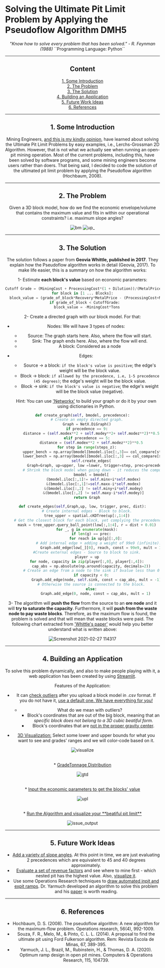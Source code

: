 # Solving the Ultimate Pit Limit Problem by Applying the Pseudoflow Algorithm DMH5

<div style='text-align:center'><em>"Know how to solve every problem that has been solved." - R. Feynman (1988)</em>
``Programming Language: Python``

---

<h2> Content </h2>

[1. Some Introduction](#s1) <br>
[2. The Problem](#s2) <br>
[3. The Solution](#s3) <br>
[4. Building an Application](#s4) <br>
[5. Future Work Ideas](#s5) <br>
[6. References](#s6) <br>

---

<h2 id = "s1"> 1. Some Introduction </h2>
Mining Engineers, <u>and this is my kindly opinion</u>, have learned about solving the Ultimate Pit Limit Problems by easy examples, i.e., Lerchs-Grossman 2D Algorithm. However, that is not what we actually see when running an open-pit mining operation. Most of the current problems, including this, have been solved by software programs, and some mining engineers become users rather than doers. That being said, I decided to code the solution of the ultimated pit limit problem by applying the Pseudoflow algorithm (Hochbaum, 2008).

---

<h2 id = "s2"> 2. The Problem </h2>

<!-- [LINK TO ARXIV \[0\]](http://arxiv.org/abs/2004.12770)

[LINK TO CODE](https://github.com/ceyzaguirre4/DACT-MAC) -->

Given a 3D block model, how do we find the economic envelope/volume that contains the maximum value and fits in within our operational constraints? i.e. maximum slope angles?

![bm](https://user-images.githubusercontent.com/64980133/180667596-10ac9bf8-094a-431e-84dc-6a197d4aa083.png)
![up_](https://user-images.githubusercontent.com/64980133/180667604-5f10c4c0-ce63-4ed6-a301-59c655b92734.png)

---

<h2 id = "s3"> 3. The Solution </h2>

The solution follows a paper from <b>Geovia Whittle, published in 2017</b>. They explain how the Pseudoflow algorithm works in detail (Geovia, 2017). To make life easier, this is a summary on how the algorithm works:

1- Estimate **each block's value** based on economic parameters:<br>

```python
Cutoff Grade = (MiningCost + ProcessingCost*(1 + Dilution))/(MetalPrice*Recovery)
for block in [1 ... Blocks]:
  block_value = (grade_of_block*Recovery*MetalPrice - (ProcessingCost+MiningCost))*Tons
  if grade_of_block < CutoffGrade:
    block_value = -MiningCost*Tons
```

2- Create a directed graph with our block model. For that:

- Nodes: We will have 3 types of nodes:
  - Source: The graph starts here. Also, where the flow will start.
  - Sink: The graph ends here. Also, where the flow will end.
  - A block: Considered as a node
- Edges:

  - Source -> a block: `if the block's value is positive`; the edge's weight will be the block value.
  - Block -> block: `if allowed by the precedence, i.e, 1-5 precedence (45 degrees)`; the edge's weight will be the block value.
  - Block -> sink: `if the block's value is negative`; the edge's weight will be the block value (negative).

  Hint: You can use ['Networkx'](https://networkx.org/) to build your graph or do it by your own using dictionaries in Python.

```python
def create_graph(self, bmodel, precedence):
    # Create an empty directed graph.
    Graph = NetX.DiGraph()
    if precedence == 9:
        distance = (self.modex**2 + self.modey**2+ self.modez**2)**0.5
    elif precedence == 5:
        distance = (self.modex**2 + self.modez**2)**0.5
    for step in range(steps_z):
        upper_bench = np.array(bmodel[bmodel.iloc[:,3]== col_compare[step]])
        lower_bench = np.array(bmodel[bmodel.iloc[:,3] == col_compare[step]])
        self.create_edges(
          Graph=Graph, up=upper, low =lower, trigger=step, prec=precedence, dist=distance)
        # Shrink the block model when going down - it reduces the computational time.
        bmodel = bmodel[
          (bmodel.iloc[:,1]!= self.minx+i*self.modex)
          &(bmodel.iloc[:,1]!=self.maxx-i*self.modex)
          &(bmodel.iloc[:,2] != self.miny+i*self.modey)
          &(bmodel.iloc[:,2] != self.maxy-i*self.modey)]
    return Graph

def create_edges(self,Graph,up, low, trigger, prec, dist):
    # Create internal edges - Block to block.
    tree_upper = spatial.cKDTree(up[:,1:4])
    # Get the closest block for each block, yet complying the precedences.
    mask = tree_upper.query_ball_point(low[:,1:4], r = dist + 0.01)
    for _, g in enumerate(mask):
        if len(g) == prec:
            for reach in up[g][:,0]:
              # Add internal edge + adding a weight of 99e9 (infinite).
                Graph.add_edge(low[_][0], reach, const = 99e9, mult = 1)
    #Create external edges - Source to block to sink.
    player = up
    for node, capacity in zip(player[:,0], player[:,4]):
        cap_abs = np.absolute(np.around(capacity, decimals=2))
        # Create an edge from a node to the sink if bvalue less than 0
        if capacity < 0:
            Graph.add_edge(node, self.sink, const = cap_abs, mult = -1)
        # Otherwise the source is connected to the block.
        else:
            Graph.add_edge(0, node, const = cap_abs, mult = 1)
```

3- The algorithm will **push the flow** from the source to an **ore node** and it will **try to saturate the capacity**. Furthermore, it will **push from the waste node to pay waste blocks**. Therefore, as the maximum flow is found, the problem is solved and that will mean that waste blocks were paid. The following chart extracted from ['Whittle's paper'](https://www.scielo.br/scielo.php?pid=S0370-44672014000400006&script=sci_arttext) would help you better understand what is written above:

![Screenshot 2021-02-27 114317](https://user-images.githubusercontent.com/64980133/109393667-16ce4380-78f1-11eb-95c2-79ff26e7b057.png)

---

<h2 id = "s4"> 4. Building an Application </h2>

To solve this problem dynamically, and also to make people playing with it, a web application has been created by using [Streamlit](https://streamlit.io/).

Features of the Application:

- It can <ins>check outliers</ins> after you upload a block model in .csv format. If you do not have it, <ins>use a default one. We have everything for you!</ins>

  - What do we mean with outliers?
    - Block's coordinates that are out of the big block, meaning that an _specific block does not belong to a 3D cubic beatiful form._
    - Block's coordinates that are <ins>not in the proper gravity center</ins>.

- <ins>3D Visualization:</ins> Select some lower and upper bounds for what you want to see and grades' ranges and we will color-code based on it.

![visualize](https://user-images.githubusercontent.com/64980133/109393924-5f3a3100-78f2-11eb-86dc-bb77fcb2518c.png)

<br>
* <ins>GradeTonnage Distribution </ins>

![gtd](https://user-images.githubusercontent.com/64980133/109393968-8ee93900-78f2-11eb-88e4-9d3fbe7ac45f.png)

<br>
* <ins>Input the economic parameters to get the blocks' value</ins>

![upl](https://user-images.githubusercontent.com/64980133/109394014-cb1c9980-78f2-11eb-9ead-82c34d5c9b9f.png)

<br>
* <ins>Run the Algorithm and visualize your **beatiful pit limit**</ins>
  
![issue_output](https://user-images.githubusercontent.com/64980133/109107598-030fbb00-7700-11eb-9f92-a0a94f7433c1.png)

---

<h2 id = "s5"> 5. Future Work Ideas </h2>

- <ins>Add a variety of slope angles</ins>. At this point in time, we are just evaluating 2 precedences which are equivalent to 45 and 40 degrees approximately.
- <ins>Evaluate a set of revenue factors</ins> and see where to mine first - which nested pit has the highest value. Also, <ins>visualize it</ins>.
- Use some Operations Research techniques to <ins>draw automated inpit and expit ramps</ins>. Dr. Yarmuch developed an algorithm to solve this problem and
  his [paper](https://www.sciencedirect.com/science/article/abs/pii/S030505481930173X) is worth reading.

---

<h2 id = "s6"> 6. References </h2>

- Hochbaum, D. S. (2008). The pseudoflow algorithm: A new algorithm for the maximum-flow problem. Operations research, 56(4), 992-1009.
- Souza, F. R., Melo, M., & Pinto, C. L. L. (2014). A proposal to find the ultimate pit using Ford Fulkerson algorithm. Rem: Revista Escola de Minas, 67, 389-395.
- Yarmuch, J. L., Brazil, M., Rubinstein, H., & Thomas, D. A. (2020). Optimum ramp design in open pit mines. Computers & Operations Research, 115, 104739.
